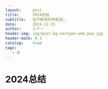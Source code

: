 ```yaml
---
layout:     post
title:      2024总结
subtitle:   在不断填坑中前进。。
date:       2024-12-31
author:     三十一
header-img: img/post-bg-nextgen-web-pwa.jpg
header-mask: 0.3
catalog:    true
tags:
   - 杂
---
```


# 2024总结

